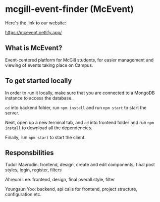 # mcgill-event-finder (McEvent)

Here's the link to our website:

https://mcevent.netlify.app/

## What is McEvent?

Event-centered platform for McGill students, for easier management and viewing of events taking place on Campus.

## To get started locally

In order to run it locally, make sure that you are connected to a MongoDB instance to access the database.

`cd` into backend folder, run `npm install` and run `npm start` to start the server.

Next, open up a new terminal tab, and `cd` into frontend folder and run `npm install` to download all the dependencies.

Finally, run `npm start` to start the client.


## Responsbilities

Tudor Mavrodin: frontend, design, create and edit components, final post styles, login, register, filters

Ahreum Lee: frontend, design, final overall style, filter

Youngsun Yoo: backend, api calls for frontend, project structure, configuration etc.